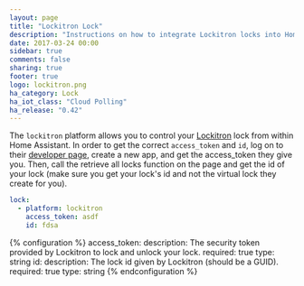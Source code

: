 ```yaml
---
layout: page
title: "Lockitron Lock"
description: "Instructions on how to integrate Lockitron locks into Home Assistant."
date: 2017-03-24 00:00
sidebar: true
comments: false
sharing: true
footer: true
logo: lockitron.png
ha_category: Lock
ha_iot_class: "Cloud Polling"
ha_release: "0.42"
---
```


The `lockitron` platform allows you to control your [Lockitron](https://lockitron.com/) lock from within Home Assistant.
In order to get the correct `access_token` and `id`, log on to their [developer page](https://api.lockitron.com/), create a new app, and get the access_token they give you.
Then, call the retrieve all locks function on the page and get the id of your lock (make sure you get your lock's id and not the virtual lock they create for you).

```yaml
lock:
  - platform: lockitron
    access_token: asdf
    id: fdsa
```

{% configuration %}
access_token:
  description: The security token provided by Lockitron to lock and unlock your lock.
  required: true
  type: string
id:
  description: The lock id given by Lockitron (should be a GUID).
  required: true
  type: string
{% endconfiguration %}
